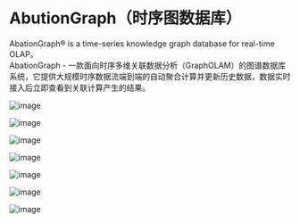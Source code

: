 # AbutionGraph（时序图数据库）
AbationGraph® is a time-series knowledge graph database for real-time OLAP。  
AbationGraph - 一款面向时序多维关联数据分析（GraphOLAM）的图谱数据库系统，它提供大规模时序数据流端到端的自动聚合计算并更新历史数据，数据实时接入后立即查看到关联计算产生的结果。  

![image](https://github.com/ThutmoseAI/AbutionGraph/assets/8678397/248c8951-2c54-4720-9b26-8ab157ebb216)

![image](https://github.com/ThutmoseAI/AbutionGraph/assets/8678397/b93a129a-8a98-464d-a4f0-397ac60179bf)

![image](https://github.com/ThutmoseAI/AbutionGraph/assets/8678397/9b73a79f-6531-4a78-925a-971e23236cbb)

![image](https://github.com/ThutmoseAI/AbutionGraph/assets/8678397/199cecd3-2b57-42a6-9b05-2bda0b5d3238)

![image](https://github.com/ThutmoseAI/AbutionGraph/assets/8678397/3e3864fd-0c63-4c09-80e3-f6c82b29ea68)

![image](https://github.com/ThutmoseAI/AbutionGraph/assets/8678397/71353464-28ef-4c4c-9cb9-e4d23ea9c3df)

![image](https://github.com/ThutmoseAI/AbutionGraph/assets/8678397/b027a94b-8d6f-4ab2-8f3f-fbf3fcd4cee5)
